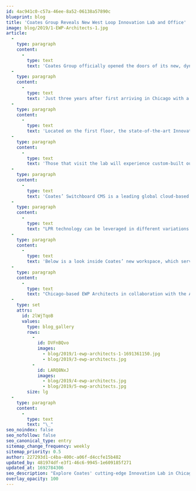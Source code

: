 ```yaml
---
id: 4ac941c0-c57a-46ee-8a52-06138a57890c
blueprint: blog
title: 'Coates Group Reveals New West Loop Innovation Lab and Office'
image: blog/2019/1-EWP-Architects-1.jpg
article:
  -
    type: paragraph
    content:
      -
        type: text
        text: 'Coates Group officially opened the doors of its new, dynamic office space and Innovation Lab in the heart of Chicago’s bustling West Loop, a neighbourhood that has transformed from factories and warehouses to a sought-after residential, dining and office destination over the past five years. Coates’ North American headquarters is located on the corner of May and Randolph Streets in the first and second loft-style floors of a former belt factory, just blocks from other notable offices like Google, McDonald’s, Sterling Bay and more.'
  -
    type: paragraph
    content:
      -
        type: text
        text: 'Just three years after first arriving in Chicago with a core team of five, Coates’ US headquarters now hosts a team of over 80 employees. With an open floor plan, creative work areas and interactive collaboration spaces, the permanent residency on May Street provides a forward-thinking work environment conducive for the evolving team.'
  -
    type: paragraph
    content:
      -
        type: text
        text: 'Located on the first floor, the state-of-the-art Innovation Lab showcases the latest technology and data-driven capabilities in the Quick Service Restaurant (QSR) and retail industries, whilst also providing a space for client collaboration and development. The Innovation Lab concept is an initiative deployed globally within the Coates offices, each unique to the products and services of their markets.'
  -
    type: paragraph
    content:
      -
        type: text
        text: 'Those that visit the lab will experience custom-built outdoor digital drive thru signage with License Plate Recognition (LPR) software, a wide range of self-order kiosks and indoor digital merchandising solutions. All are powered by Coates’ signature data-driven Switchboard Content Management System (CMS).'
  -
    type: paragraph
    content:
      -
        type: text
        text: 'Coates’ Switchboard CMS is a leading global cloud-based platform, connecting real-time data from multiple inputs to drive localized and personalized content on numerous digital touchpoints. The simplification of content creation and distribution through integration with data sources and systems enables valuable insights about in-store merchandising and customer behaviour.'
  -
    type: paragraph
    content:
      -
        type: text
        text: "LPR technology can be leveraged in different variations within Switchboard, dynamically shifting content to deliver a unique guest experience, whilst implementing seamless loyalty and driving guest counts. \_LPR is one of many identification strategies that can be deployed within Switchboard to drive a robust and targeted content strategy for customer engagement and personalization."
  -
    type: paragraph
    content:
      -
        type: text
        text: 'Below is a look inside Coates’ new workspace, which serves as a showroom for these advanced digital solutions and will continue to support the team’s growth and innovation.'
  -
    type: paragraph
    content:
      -
        type: text
        text: "Chicago-based EWP Architects in collaboration with the Australia-based Bennett Murada Architects served as the project designers. Summit Design + Build and Carr Realty Advisors were the general contractor and Coates owner's representative, respectively."
  -
    type: set
    attrs:
      id: 2lWjTqoB
      values:
        type: blog_gallery
        rows:
          -
            id: DVFnBQvo
            images:
              - blog/2019/1-ewp-architects-1-1691361150.jpg
              - blog/2019/3-ewp-architects.jpg
          -
            id: LARQ8NxJ
            images:
              - blog/2019/4-ewp-architects.jpg
              - blog/2019/5-ewp-architects.jpg
        size: lg
  -
    type: paragraph
    content:
      -
        type: text
        text: "\_"
seo_noindex: false
seo_nofollow: false
seo_canonical_type: entry
sitemap_change_frequency: weekly
sitemap_priority: 0.5
author: 227293d1-c4ba-400c-a06f-d4ccfe15b482
updated_by: 481974df-e3f1-46c6-9945-1e609185f271
updated_at: 1692784306
seo_description: "Explore Coates' cutting-edge Innovation Lab in Chicago's West Loop. Dive into the future of QSR tech. Join us in redefining digital engagement."
overlay_opacity: 100
---
```

